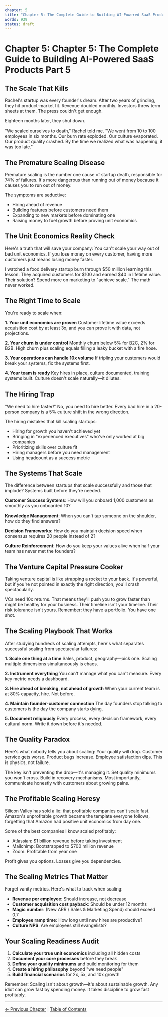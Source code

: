 ```yaml
---
chapter: 5
title: "Chapter 5: The Complete Guide to Building AI-Powered SaaS Products Part 5"
words: 939
status: draft
---
```


# Chapter 5: Chapter 5: The Complete Guide to Building AI-Powered SaaS Products Part 5

## The Scale That Kills

Rachel's startup was every founder's dream. After two years of grinding, they hit product-market fit. Revenue doubled monthly. Investors threw term sheets at them. The press couldn't get enough.

Eighteen months later, they shut down.

"We scaled ourselves to death," Rachel told me. "We went from 10 to 100 employees in six months. Our burn rate exploded. Our culture evaporated. Our product quality crashed. By the time we realized what was happening, it was too late."

## The Premature Scaling Disease

Premature scaling is the number one cause of startup death, responsible for 74% of failures. It's more dangerous than running out of money because it causes you to run out of money.

The symptoms are seductive:
- Hiring ahead of revenue
- Building features before customers need them
- Expanding to new markets before dominating one
- Raising money to fuel growth before proving unit economics

## The Unit Economics Reality Check

Here's a truth that will save your company: You can't scale your way out of bad unit economics. If you lose money on every customer, having more customers just means losing money faster.

I watched a food delivery startup burn through $50 million learning this lesson. They acquired customers for $100 and earned $40 in lifetime value. Their solution? Spend more on marketing to "achieve scale." The math never worked.

## The Right Time to Scale

You're ready to scale when:

**1. Your unit economics are proven**
Customer lifetime value exceeds acquisition cost by at least 3x, and you can prove it with data, not projections.

**2. Your churn is under control**
Monthly churn below 5% for B2C, 2% for B2B. High churn plus scaling equals filling a leaky bucket with a fire hose.

**3. Your operations can handle 10x volume**
If tripling your customers would break your systems, fix the systems first.

**4. Your team is ready**
Key hires in place, culture documented, training systems built. Culture doesn't scale naturally—it dilutes.

## The Hiring Trap

"We need to hire faster!" No, you need to hire better. Every bad hire in a 20-person company is a 5% culture shift in the wrong direction.

The hiring mistakes that kill scaling startups:

- Hiring for growth you haven't achieved yet
- Bringing in "experienced executives" who've only worked at big companies
- Prioritizing skills over culture fit
- Hiring managers before you need management
- Using headcount as a success metric

## The Systems That Scale

The difference between startups that scale successfully and those that implode? Systems built before they're needed.

**Customer Success Systems**: How will you onboard 1,000 customers as smoothly as you onboarded 10?

**Knowledge Management**: When you can't tap someone on the shoulder, how do they find answers?

**Decision Frameworks**: How do you maintain decision speed when consensus requires 20 people instead of 2?

**Culture Reinforcement**: How do you keep your values alive when half your team has never met the founders?

## The Venture Capital Pressure Cooker

Taking venture capital is like strapping a rocket to your back. It's powerful, but if you're not pointed in exactly the right direction, you'll crash spectacularly.

VCs need 10x returns. That means they'll push you to grow faster than might be healthy for your business. Their timeline isn't your timeline. Their risk tolerance isn't yours. Remember: they have a portfolio. You have one shot.

## The Scaling Playbook That Works

After studying hundreds of scaling attempts, here's what separates successful scaling from spectacular failures:

**1. Scale one thing at a time**
Sales, product, geography—pick one. Scaling multiple dimensions simultaneously is chaos.

**2. Instrument everything**
You can't manage what you can't measure. Every key metric needs a dashboard.

**3. Hire ahead of breaking, not ahead of growth**
When your current team is at 80% capacity, hire. Not before.

**4. Maintain founder-customer connection**
The day founders stop talking to customers is the day the company starts dying.

**5. Document religiously**
Every process, every decision framework, every cultural norm. Write it down before it's needed.

## The Quality Paradox

Here's what nobody tells you about scaling: Your quality will drop. Customer service gets worse. Product bugs increase. Employee satisfaction dips. This is physics, not failure.

The key isn't preventing the drop—it's managing it. Set quality minimums you won't cross. Build in recovery mechanisms. Most importantly, communicate honestly with customers about growing pains.

## The Profitable Scaling Heresy

Silicon Valley has sold a lie: that profitable companies can't scale fast. Amazon's unprofitable growth became the template everyone follows, forgetting that Amazon had positive unit economics from day one.

Some of the best companies I know scaled profitably:
- Atlassian: $1 billion revenue before taking investment
- Mailchimp: Bootstrapped to $700 million revenue
- Zoom: Profitable from year one

Profit gives you options. Losses give you dependencies.

## The Scaling Metrics That Matter

Forget vanity metrics. Here's what to track when scaling:

- **Revenue per employee**: Should increase, not decrease
- **Customer acquisition cost payback**: Should be under 12 months
- **Magic number**: (New ARR / Sales & Marketing Spend) should exceed 0.7
- **Employee ramp time**: How long until new hires are productive?
- **Culture NPS**: Are employees still evangelists?

## Your Scaling Readiness Audit

1. **Calculate your true unit economics** including all hidden costs
2. **Document your core processes** before they break
3. **Define your quality minimums** and build monitoring for them
4. **Create a hiring philosophy** beyond "we need people"
5. **Build financial scenarios** for 2x, 5x, and 10x growth

Remember: Scaling isn't about growth—it's about sustainable growth. Any idiot can grow fast by spending money. It takes discipline to grow fast profitably.


---

[← Previous Chapter](chapter-04.md) | [Table of Contents](index.md)